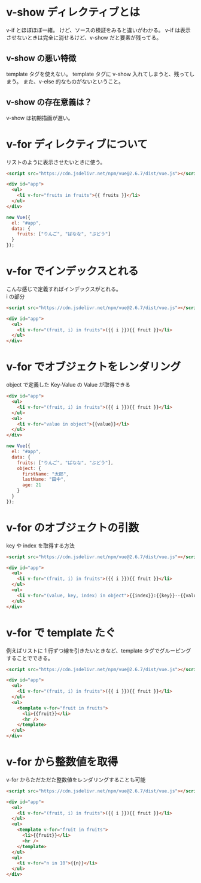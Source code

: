 # v-show ディレクティブとは

v-if とほぼほぼ一緒。
けど、ソースの検証をみると違いがわかる。
v-if は表示させないときは完全に消せるけど、v-show だと要素が残ってる。

## v-show の悪い特徴

template タグを使えない。
template タグに v-show 入れてしまうと、残ってしまう。
また、v-else 的なものがないということ。

## v-show の存在意義は？

v-show は初期描画が遅い。

# v-for ディレクティブについて

リストのように表示させたいときに使う。

```html
<script src="https://cdn.jsdelivr.net/npm/vue@2.6.7/dist/vue.js"></script>

<div id="app">
  <ul>
    <li v-for="fruits in fruits">{{ fruits }}</li>
  </ul>
</div>
```

```javascript
new Vue({
  el: "#app",
  data: {
    fruits: ["りんご", "ばなな", "ぶどう"]
  }
});
```

# v-for でインデックスとれる

こんな感じで定義すればインデックスがとれる。  
i の部分

```html
<script src="https://cdn.jsdelivr.net/npm/vue@2.6.7/dist/vue.js"></script>

<div id="app">
  <ul>
    <li v-for="(fruit, i) in fruits">({{ i }}){{ fruit }}</li>
  </ul>
</div>
```

# v-for でオブジェクトをレンダリング

object で定義した Key-Value の Value が取得できる

```html
<div id="app">
  <ul>
    <li v-for="(fruit, i) in fruits">({{ i }}){{ fruit }}</li>
  </ul>
  <ul>
    <li v-for="value in object">{{value}}</li>
  </ul>
</div>
```

```javascript
new Vue({
  el: "#app",
  data: {
    fruits: ["りんご", "ばなな", "ぶどう"],
    object: {
      firstName: "太郎",
      lastName: "田中",
      age: 21
    }
  }
});
```

# v-for のオブジェクトの引数

key や index を取得する方法

```html
<script src="https://cdn.jsdelivr.net/npm/vue@2.6.7/dist/vue.js"></script>

<div id="app">
  <ul>
    <li v-for="(fruit, i) in fruits">({{ i }}){{ fruit }}</li>
  </ul>
  <ul>
    <li v-for="(value, key, index) in object">{{index}}:{{key}}--{{value}}</li>
  </ul>
</div>
```

# v-for で template たぐ

例えばリストに 1 行ずつ線を引きたいときなど、template タグでグルーピングすることでできる。

```html
<script src="https://cdn.jsdelivr.net/npm/vue@2.6.7/dist/vue.js"></script>

<div id="app">
  <ul>
    <li v-for="(fruit, i) in fruits">({{ i }}){{ fruit }}</li>
  </ul>
  <ul>
    <template v-for="fruit in fruits">
      <li>{{fruit}}</li>
      <hr />
    </template>
  </ul>
</div>
```

# v-for から整数値を取得

v-for からただただた整数値をレンダリングすることも可能

```html
<script src="https://cdn.jsdelivr.net/npm/vue@2.6.7/dist/vue.js"></script>

<div id="app">
  <ul>
    <li v-for="(fruit, i) in fruits">({{ i }}){{ fruit }}</li>
  </ul>
  <ul>
    <template v-for="fruit in fruits">
      <li>{{fruit}}</li>
      <hr />
    </template>
  </ul>
  <ul>
    <li v-for="n in 10">{{n}}</li>
  </ul>
</div>
```
